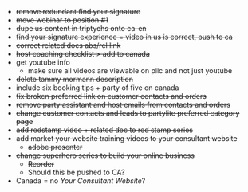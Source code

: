 + ~~remove redundant find your signature~~
+ ~~move webinar to position #1~~
+ ~~dupe us content in triptychs onto ca-en~~
+ ~~find your signature experience = video in us is correct, push to ca~~
+ ~~correct related docs abs/rel link~~
+ ~~host coaching checklist > add to canada~~
+ get youtube info
  + make sure all videos are viewable on pllc and not just youtube
+ ~~delete tammy mormann description~~
+ ~~include six booking tips + party of five on canada~~
+ ~~fix broken preferred link on customer contacts and orders~~
+ ~~remove party assistant and host emails from contacts and orders~~
+ ~~change customer contacts and leads to partylite preferred category page~~
+ ~~add redstamp video + related doc to red stamp series~~
+ ~~add market your website training videos to your consultant website~~
  + ~~adobe presenter~~
+ ~~change superhero series to build your online business~~
  + ~~Reorder~~
  + Should this be pushed to CA?
+ Canada = no _Your Consultant Website_?
